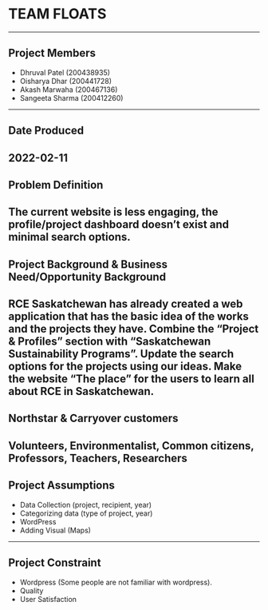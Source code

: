 # TEAM FLOATS
---
## Project Members
- Dhruval Patel (200438935)
- Oisharya Dhar (200441728)
- Akash Marwaha (200467136)
- Sangeeta Sharma (200412260)
---
## Date Produced
**2022-02-11**
---
## Problem Definition

The current website is less engaging, the profile/project dashboard doesn’t exist and minimal search options.
---
## Project Background & Business Need/Opportunity Background

**RCE Saskatchewan has already created a web application that has the basic idea of the works and the projects they have. Combine the “Project & Profiles” section with “Saskatchewan Sustainability Programs”. Update the search options for the projects using our ideas. Make the website “The place” for the users to learn all about RCE in Saskatchewan.**
---
## Northstar & Carryover customers

Volunteers, Environmentalist, Common citizens, Professors, Teachers, Researchers
---
## Project Assumptions
- Data Collection (project, recipient, year)
- Categorizing data (type of project, year)
- WordPress
- Adding Visual (Maps)
---
## Project Constraint
- Wordpress (Some people are not familiar with wordpress).
- Quality
- User Satisfaction

